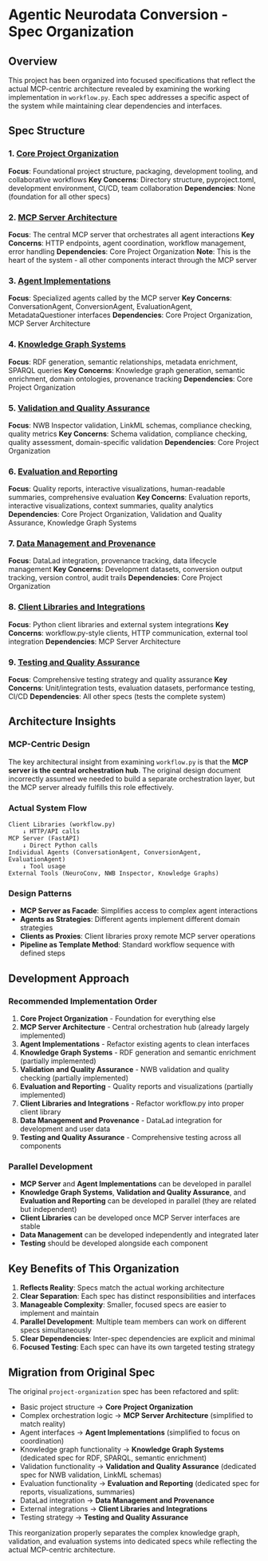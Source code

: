 # Agentic Neurodata Conversion - Spec Organization

## Overview

This project has been organized into focused specifications that reflect the
actual MCP-centric architecture revealed by examining the working implementation
in `workflow.py`. Each spec addresses a specific aspect of the system while
maintaining clear dependencies and interfaces.

## Spec Structure

### 1. [Core Project Organization](./core-project-organization/)

**Focus**: Foundational project structure, packaging, development tooling, and
collaborative workflows **Key Concerns**: Directory structure, pyproject.toml,
development environment, CI/CD, team collaboration **Dependencies**: None
(foundation for all other specs)

### 2. [MCP Server Architecture](./mcp-server-architecture/)

**Focus**: The central MCP server that orchestrates all agent interactions **Key
Concerns**: HTTP endpoints, agent coordination, workflow management, error
handling **Dependencies**: Core Project Organization **Note**: This is the heart
of the system - all other components interact through the MCP server

### 3. [Agent Implementations](./agent-implementations/)

**Focus**: Specialized agents called by the MCP server **Key Concerns**:
ConversationAgent, ConversionAgent, EvaluationAgent, MetadataQuestioner
interfaces **Dependencies**: Core Project Organization, MCP Server Architecture

### 4. [Knowledge Graph Systems](./knowledge-graph-systems/)

**Focus**: RDF generation, semantic relationships, metadata enrichment, SPARQL
queries **Key Concerns**: Knowledge graph generation, semantic enrichment,
domain ontologies, provenance tracking **Dependencies**: Core Project
Organization

### 5. [Validation and Quality Assurance](./validation-quality-assurance/)

**Focus**: NWB Inspector validation, LinkML schemas, compliance checking,
quality metrics **Key Concerns**: Schema validation, compliance checking,
quality assessment, domain-specific validation **Dependencies**: Core Project
Organization

### 6. [Evaluation and Reporting](./evaluation-reporting/)

**Focus**: Quality reports, interactive visualizations, human-readable
summaries, comprehensive evaluation **Key Concerns**: Evaluation reports,
interactive visualizations, context summaries, quality analytics
**Dependencies**: Core Project Organization, Validation and Quality Assurance,
Knowledge Graph Systems

### 7. [Data Management and Provenance](./data-management-provenance/)

**Focus**: DataLad integration, provenance tracking, data lifecycle management
**Key Concerns**: Development datasets, conversion output tracking, version
control, audit trails **Dependencies**: Core Project Organization

### 8. [Client Libraries and Integrations](./client-libraries-integrations/)

**Focus**: Python client libraries and external system integrations **Key
Concerns**: workflow.py-style clients, HTTP communication, external tool
integration **Dependencies**: MCP Server Architecture

### 9. [Testing and Quality Assurance](./testing-quality-assurance/)

**Focus**: Comprehensive testing strategy and quality assurance **Key
Concerns**: Unit/integration tests, evaluation datasets, performance testing,
CI/CD **Dependencies**: All other specs (tests the complete system)

## Architecture Insights

### MCP-Centric Design

The key architectural insight from examining `workflow.py` is that the **MCP
server is the central orchestration hub**. The original design document
incorrectly assumed we needed to build a separate orchestration layer, but the
MCP server already fulfills this role effectively.

### Actual System Flow

```
Client Libraries (workflow.py)
    ↓ HTTP/API calls
MCP Server (FastAPI)
    ↓ Direct Python calls
Individual Agents (ConversationAgent, ConversionAgent, EvaluationAgent)
    ↓ Tool usage
External Tools (NeuroConv, NWB Inspector, Knowledge Graphs)
```

### Design Patterns

- **MCP Server as Facade**: Simplifies access to complex agent interactions
- **Agents as Strategies**: Different agents implement different domain
  strategies
- **Clients as Proxies**: Client libraries proxy remote MCP server operations
- **Pipeline as Template Method**: Standard workflow sequence with defined steps

## Development Approach

### Recommended Implementation Order

1. **Core Project Organization** - Foundation for everything else
2. **MCP Server Architecture** - Central orchestration hub (already largely
   implemented)
3. **Agent Implementations** - Refactor existing agents to clean interfaces
4. **Knowledge Graph Systems** - RDF generation and semantic enrichment
   (partially implemented)
5. **Validation and Quality Assurance** - NWB validation and quality checking
   (partially implemented)
6. **Evaluation and Reporting** - Quality reports and visualizations (partially
   implemented)
7. **Client Libraries and Integrations** - Refactor workflow.py into proper
   client library
8. **Data Management and Provenance** - DataLad integration for development and
   user data
9. **Testing and Quality Assurance** - Comprehensive testing across all
   components

### Parallel Development

- **MCP Server** and **Agent Implementations** can be developed in parallel
- **Knowledge Graph Systems**, **Validation and Quality Assurance**, and
  **Evaluation and Reporting** can be developed in parallel (they are related
  but independent)
- **Client Libraries** can be developed once MCP Server interfaces are stable
- **Data Management** can be developed independently and integrated later
- **Testing** should be developed alongside each component

## Key Benefits of This Organization

1. **Reflects Reality**: Specs match the actual working architecture
2. **Clear Separation**: Each spec has distinct responsibilities and interfaces
3. **Manageable Complexity**: Smaller, focused specs are easier to implement and
   maintain
4. **Parallel Development**: Multiple team members can work on different specs
   simultaneously
5. **Clear Dependencies**: Inter-spec dependencies are explicit and minimal
6. **Focused Testing**: Each spec can have its own targeted testing strategy

## Migration from Original Spec

The original `project-organization` spec has been refactored and split:

- Basic project structure → **Core Project Organization**
- Complex orchestration logic → **MCP Server Architecture** (simplified to match
  reality)
- Agent interfaces → **Agent Implementations** (simplified to focus on
  coordination)
- Knowledge graph functionality → **Knowledge Graph Systems** (dedicated spec
  for RDF, SPARQL, semantic enrichment)
- Validation functionality → **Validation and Quality Assurance** (dedicated
  spec for NWB validation, LinkML schemas)
- Evaluation functionality → **Evaluation and Reporting** (dedicated spec for
  reports, visualizations, summaries)
- DataLad integration → **Data Management and Provenance**
- External integrations → **Client Libraries and Integrations**
- Testing strategy → **Testing and Quality Assurance**

This reorganization properly separates the complex knowledge graph, validation,
and evaluation systems into dedicated specs while reflecting the actual
MCP-centric architecture.
